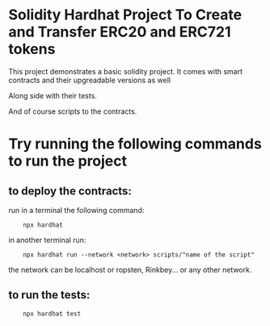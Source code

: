 # Solidity Hardhat Project To Create and Transfer ERC20 and ERC721 tokens

This project demonstrates a basic solidity project. It comes with smart contracts and their upgreadable versions as well

Along side with their tests.

And of course scripts to the contracts.

# Try running the following commands to run the project

## to deploy the contracts:

run in a terminal the following command:
```shell
	npx hardhat
```

in another terminal run:
```shell
	npx hardhat run --network <network> scripts/"name of the script"
```

the network can be localhost or ropsten, Rinkbey... or any other network. 

## to run the tests:
```shell
	npx hardhat test
```
